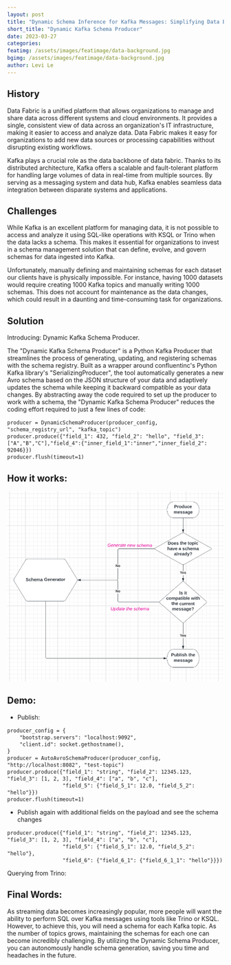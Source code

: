 ```yaml
---
layout: post
title: "Dynamic Schema Inference for Kafka Messages: Simplifying Data Engineering Pipelines- by Levi Le"
short_title: "Dynamic Kafka Schema Producer"
date: 2023-03-27
categories:
featimg: /assets/images/featimage/data-background.jpg
bgimg: /assets/images/featimage/data-background.jpg
author: Levi Le
---
```


## History

Data Fabric is a unified platform that allows organizations to manage and share data across different systems and cloud environments. It provides a single, consistent view of data across an organization's IT infrastructure, making it easier to access and analyze data. Data Fabric makes it easy for organizations to add new data sources or processing capabilities without disrupting existing workflows.

Kafka plays a crucial role as the data backbone of data fabric. Thanks to its distributed architecture, Kafka offers a scalable and fault-tolerant platform for handling large volumes of data in real-time from multiple sources. By serving as a messaging system and data hub, Kafka enables seamless data integration between disparate systems and applications.

## Challenges
While Kafka is an excellent platform for managing data, it is not possible to access and analyze it using SQL-like operations with KSQL or Trino when the data lacks a schema. This makes it essential for organizations to invest in a schema management solution that can define, evolve, and govern schemas for data ingested into Kafka. 

Unfortunately, manually defining and maintaining schemas for each dataset our clients have is physically impossible. For instance, having 1000 datasets would require creating 1000 Kafka topics and manually writing 1000 schemas. This does not account for maintenance as the data changes, which could result in a daunting and time-consuming task for organizations.

## Solution

Introducing: Dynamic Kafka Schema Producer. 

The "Dynamic Kafka Schema Producer" is a Python Kafka Producer that streamlines the process of generating, updating, and registering schemas with the schema registry. Built as a wrapper around confluentinc's Python Kafka library's "SerializingProducer", the tool automatically generates a new Avro schema based on the JSON structure of your data and adaptively updates the schema while keeping it backward compatible as your data changes. By abstracting away the code required to set up the producer to work with a schema, the "Dynamic Kafka Schema Producer" reduces the coding effort required to just a few lines of code:

```
producer = DynamicSchemaProducer(producer_config, "schema_registry_url", "kafka_topic")
producer.produce({"field_1": 432, "field_2": "hello", "field_3": ["A","B","C"],"field_4":{"inner_field_1":"inner","inner_field_2": 92046}})
producer.flush(timeout=1)
```

## How it works:
![](/assets/images/dynamic-kafka-producer/dynamic-kafka-producer-flow.png)

## Demo:

- Publish:
```
producer_config = {
    "bootstrap.servers": "localhost:9092",
    "client.id": socket.gethostname(),
}
producer = AutoAvroSchemaProducer(producer_config, "http://localhost:8082", "test-topic")
producer.produce({"field_1": "string", "field_2": 12345.123, "field_3": [1, 2, 3], "field_4": ["a", "b", "c"],
                  "field_5": {"field_5_1": 12.0, "field_5_2": "hello"}})
producer.flush(timeout=1)
```
- Publish again with additional fields on the payload and see the schema changes

```
producer.produce({"field_1": "string", "field_2": 12345.123, "field_3": [1, 2, 3], "field_4": ["a", "b", "c"],
                  "field_5": {"field_5_1": 12.0, "field_5_2": "hello"},
                  "field_6": {"field_6_1": {"field_6_1_1": "hello"}}})
```

Querying from Trino:

## Final Words:

As streaming data becomes increasingly popular, more people will want the ability to perform SQL over Kafka messages using tools like Trino or KSQL. However, to achieve this, you will need a schema for each Kafka topic. As the number of topics grows, maintaining the schemas for each one can become incredibly challenging. By utilizing the Dynamic Schema Producer, you can autonomously handle schema generation, saving you time and headaches in the future.